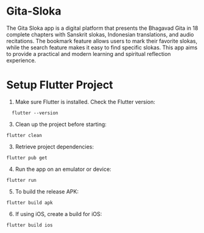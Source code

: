 # Gita-Sloka

The Gita Sloka app is a digital platform that presents the Bhagavad Gita in 18 complete chapters with Sanskrit slokas, Indonesian translations, and audio recitations. The bookmark feature allows users to mark their favorite slokas, while the search feature makes it easy to find specific slokas. This app aims to provide a practical and modern learning and spiritual reflection experience.

# Setup Flutter Project

1. Make sure Flutter is installed. Check the Flutter version:
```shell
  flutter --version
   ```
3. Clean up the project before starting:
  ```shell
  flutter clean
  ```
3. Retrieve project dependencies:
  ```shell
  flutter pub get
  ```
4. Run the app on an emulator or device:
  ```shell
  flutter run
  ```
5. To build the release APK:
  ```shell
  flutter build apk
  ```
6. If using iOS, create a build for iOS:
  ```shell
  flutter build ios
```
